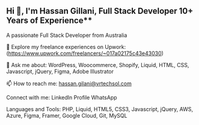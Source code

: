 ## Hi 👋, I'm Hassan Gillani, Full Stack Developer 10+ Years of Experience**

A passionate Full Stack Developer from Australia

🔗 Explore my freelance experiences on Upwork: (https://www.upwork.com/freelancers/~017a02175c43e43030)

💬 Ask me about: WordPress, Woocommerce, Shopify, Liquid, HTML, CSS, Javascript, jQuery, Figma, Adobe Illustrator

📫 How to reach me: hassan.gilani@vrtechsol.com

Connect with me:
LinkedIn Profile WhatsApp

Languages and Tools:
PHP, Liquid, HTML5, CSS3, Javascript, jQuery, AWS, Azure, Figma, Framer, Google Cloud, Git, MySQL
